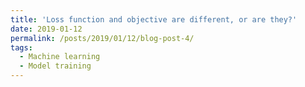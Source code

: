 ```yaml
---
title: 'Loss function and objective are different, or are they?'
date: 2019-01-12
permalink: /posts/2019/01/12/blog-post-4/
tags:
  - Machine learning  
  - Model training 
---
```



